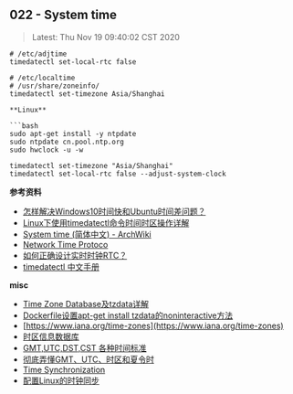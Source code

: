 ## 022 - System time

> Latest: Thu Nov 19 09:40:02 CST 2020



```
# /etc/adjtime
timedatectl set-local-rtc false

# /etc/localtime
# /usr/share/zoneinfo/
timedatectl set-timezone Asia/Shanghai

**Linux**

```bash
sudo apt-get install -y ntpdate
sudo ntpdate cn.pool.ntp.org
sudo hwclock -u -w

timedatectl set-timezone "Asia/Shanghai"
timedatectl set-local-rtc false --adjust-system-clock
```

**参考资料**


* [怎样解决Windows10时间快和Ubuntu时间差问题？](https://www.zhihu.com/question/46525639)
* [Linux下使用timedatectl命令时间时区操作详解](https://www.cnblogs.com/zhi-leaf/p/6282301.html)
* [System time (简体中文) - ArchWiki](https://wiki.archlinux.org/index.php/System_time_(%E7%AE%80%E4%BD%93%E4%B8%AD%E6%96%87))
* [Network Time Protoco](https://wiki.archlinux.org/index.php/Network_Time_Protocol_daemon_(%E7%AE%80%E4%BD%93%E4%B8%AD%E6%96%87))
* [如何正确设计实时时钟RTC？](https://zhuanlan.zhihu.com/p/37226700)
* [timedatectl 中文手册](http://www.jinbuguo.com/systemd/timedatectl.html#)


**misc**

* [Time Zone Database及tzdata详解](https://blog.csdn.net/taiyangdao/article/details/80517850)
* [Dockerfile设置apt-get install tzdata的noninteractive方法](https://www.cnblogs.com/yahengwang/p/11072208.html)
* [https://www.iana.org/time-zones](https://www.iana.org/time-zones)
* [时区信息数据库](https://zh.wikipedia.org/wiki/%E6%97%B6%E5%8C%BA%E4%BF%A1%E6%81%AF%E6%95%B0%E6%8D%AE%E5%BA%93)
* [GMT,UTC,DST,CST 各种时间标准](https://ahuigo.github.io/b/c/shell-time#/)
* [彻底弄懂GMT、UTC、时区和夏令时](https://zhuanlan.zhihu.com/p/135951778)
* [Time Synchronization](https://ubuntu.com/server/docs/network-ntp)
* [配置Linux的时钟同步](https://note.qidong.name/2020/09/timesyncd/)
